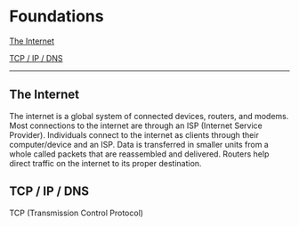 # Foundations

[The Internet](#the-internet)

[TCP / IP / DNS](#tcp--ip--dns)

---

## The Internet

The internet is a global system of connected devices, routers, and modems. Most connections to the internet are through an ISP (Internet Service Provider). Individuals connect to the internet as clients through their computer/device and an ISP. Data is transferred in smaller units from a whole called packets that are reassembled and delivered. Routers help direct traffic on the internet to its proper destination.

## TCP / IP / DNS

TCP (Transmission Control Protocol)
